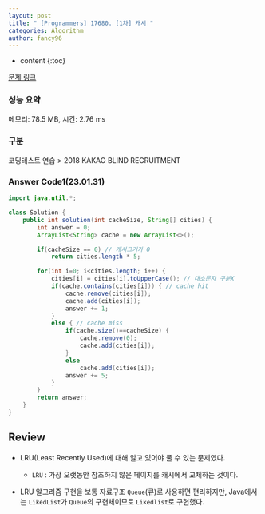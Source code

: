 ```yaml
---
layout: post
title: " [Programmers] 17680. [1차] 캐시 "
categories: Algorithm
author: fancy96
---
```

* content
{:toc}

[문제 링크](https://school.programmers.co.kr/learn/courses/30/lessons/118666)

### 성능 요약

메모리: 78.5 MB, 시간: 2.76 ms

### 구분

코딩테스트 연습 > 2018 KAKAO BLIND RECRUITMENT

### Answer Code1(23.01.31)

```java
import java.util.*;

class Solution {
    public int solution(int cacheSize, String[] cities) {
        int answer = 0;
        ArrayList<String> cache = new ArrayList<>();

        if(cacheSize == 0) // 캐시크기가 0
            return cities.length * 5;

        for(int i=0; i<cities.length; i++) {
            cities[i] = cities[i].toUpperCase(); // 대소문자 구분X
            if(cache.contains(cities[i])) { // cache hit
                cache.remove(cities[i]);
                cache.add(cities[i]);
                answer += 1;
            }
            else { // cache miss
                if(cache.size()==cacheSize) {
                    cache.remove(0);
                    cache.add(cities[i]);
                }
                else
                    cache.add(cities[i]);
                answer += 5;
            }
        }
        return answer;
    }
}
```

## Review

* LRU(Least Recently Used)에 대해 알고 있어야 풀 수 있는 문제였다.

  * `LRU` : 가장 오랫동안 참조하지 않은 페이지를 캐시에서 교체하는 것이다.

* LRU 알고리즘 구현을 보통 자료구조 `Queue`(큐)로 사용하면 편리하지만, Java에서는 `LikedList`가 `Queue`의 구현체이므로 `Likedlist`로 구현했다.